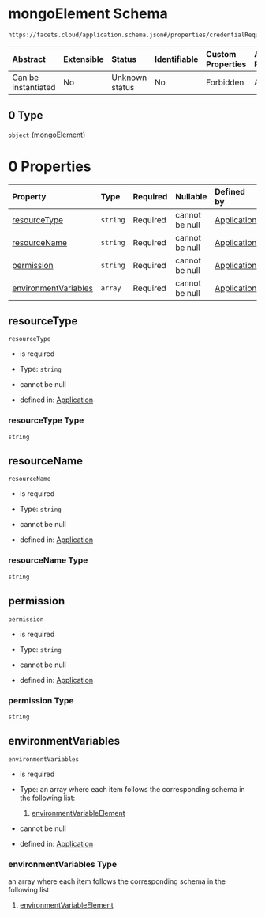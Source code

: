 # mongoElement Schema

```txt
https://facets.cloud/application.schema.json#/properties/credentialRequests/properties/dbs/properties/mongo/items/0
```



| Abstract            | Extensible | Status         | Identifiable | Custom Properties | Additional Properties | Access Restrictions | Defined In                                                                                     |
| :------------------ | :--------- | :------------- | :----------- | :---------------- | :-------------------- | :------------------ | :--------------------------------------------------------------------------------------------- |
| Can be instantiated | No         | Unknown status | No           | Forbidden         | Allowed               | none                | [application.schema.json*](../../../assets/out/application.schema.json "open original schema") |

## 0 Type

`object` ([mongoElement](application-properties-credentialrequests-properties-dbs-properties-mongo-items-mongoelement.md))

# 0 Properties

| Property                                      | Type     | Required | Nullable       | Defined by                                                                                                                                                                                                                                                                                           |
| :-------------------------------------------- | :------- | :------- | :------------- | :--------------------------------------------------------------------------------------------------------------------------------------------------------------------------------------------------------------------------------------------------------------------------------------------------- |
| [resourceType](#resourcetype)                 | `string` | Required | cannot be null | [Application](application-properties-credentialrequests-properties-dbs-properties-mongo-items-mongoelement-properties-resourcetype.md "https://facets.cloud/application.schema.json#/properties/credentialRequests/properties/dbs/properties/mongo/items/0/properties/resourceType")                 |
| [resourceName](#resourcename)                 | `string` | Required | cannot be null | [Application](application-properties-credentialrequests-properties-dbs-properties-mongo-items-mongoelement-properties-resourcename.md "https://facets.cloud/application.schema.json#/properties/credentialRequests/properties/dbs/properties/mongo/items/0/properties/resourceName")                 |
| [permission](#permission)                     | `string` | Required | cannot be null | [Application](application-properties-credentialrequests-properties-dbs-properties-mongo-items-mongoelement-properties-permission.md "https://facets.cloud/application.schema.json#/properties/credentialRequests/properties/dbs/properties/mongo/items/0/properties/permission")                     |
| [environmentVariables](#environmentvariables) | `array`  | Required | cannot be null | [Application](application-properties-credentialrequests-properties-dbs-properties-mongo-items-mongoelement-properties-environmentvariables.md "https://facets.cloud/application.schema.json#/properties/credentialRequests/properties/dbs/properties/mongo/items/0/properties/environmentVariables") |

## resourceType



`resourceType`

*   is required

*   Type: `string`

*   cannot be null

*   defined in: [Application](application-properties-credentialrequests-properties-dbs-properties-mongo-items-mongoelement-properties-resourcetype.md "https://facets.cloud/application.schema.json#/properties/credentialRequests/properties/dbs/properties/mongo/items/0/properties/resourceType")

### resourceType Type

`string`

## resourceName



`resourceName`

*   is required

*   Type: `string`

*   cannot be null

*   defined in: [Application](application-properties-credentialrequests-properties-dbs-properties-mongo-items-mongoelement-properties-resourcename.md "https://facets.cloud/application.schema.json#/properties/credentialRequests/properties/dbs/properties/mongo/items/0/properties/resourceName")

### resourceName Type

`string`

## permission



`permission`

*   is required

*   Type: `string`

*   cannot be null

*   defined in: [Application](application-properties-credentialrequests-properties-dbs-properties-mongo-items-mongoelement-properties-permission.md "https://facets.cloud/application.schema.json#/properties/credentialRequests/properties/dbs/properties/mongo/items/0/properties/permission")

### permission Type

`string`

## environmentVariables



`environmentVariables`

*   is required

*   Type: an array where each item follows the corresponding schema in the following list:

    1.  [environmentVariableElement](application-properties-credentialrequests-properties-dbs-properties-mongo-items-mongoelement-properties-environmentvariables-items-environmentvariableelement.md "check type definition")

*   cannot be null

*   defined in: [Application](application-properties-credentialrequests-properties-dbs-properties-mongo-items-mongoelement-properties-environmentvariables.md "https://facets.cloud/application.schema.json#/properties/credentialRequests/properties/dbs/properties/mongo/items/0/properties/environmentVariables")

### environmentVariables Type

an array where each item follows the corresponding schema in the following list:

1.  [environmentVariableElement](application-properties-credentialrequests-properties-dbs-properties-mongo-items-mongoelement-properties-environmentvariables-items-environmentvariableelement.md "check type definition")
